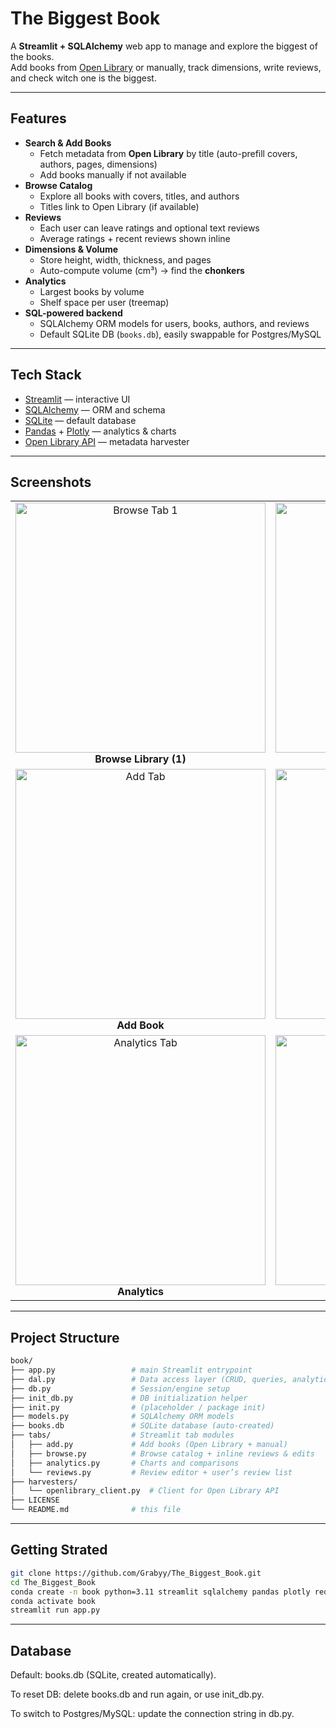 # The Biggest Book

A **Streamlit + SQLAlchemy** web app to manage and explore the biggest of the books.  
Add books from [Open Library](https://openlibrary.org/) or manually, track dimensions, write reviews, 
and check witch one is the biggest.

---

## Features

- **Search & Add Books**
  - Fetch metadata from **Open Library** by title (auto-prefill covers, authors, pages, dimensions)
  - Add books manually if not available
- **Browse Catalog**
  - Explore all books with covers, titles, and authors
  - Titles link to Open Library (if available)
- **Reviews**
  - Each user can leave ratings and optional text reviews
  - Average ratings + recent reviews shown inline
- **Dimensions & Volume**
  - Store height, width, thickness, and pages
  - Auto-compute volume (cm³) → find the **chonkers**
- **Analytics**
  - Largest books by volume
  - Shelf space per user (treemap)
- **SQL-powered backend**
  - SQLAlchemy ORM models for users, books, authors, and reviews
  - Default SQLite DB (`books.db`), easily swappable for Postgres/MySQL

---

## Tech Stack

- [Streamlit](https://streamlit.io/) — interactive UI
- [SQLAlchemy](https://www.sqlalchemy.org/) — ORM and schema
- [SQLite](https://sqlite.org) — default database
- [Pandas](https://pandas.pydata.org/) + [Plotly](https://plotly.com/python/) — analytics & charts
- [Open Library API](https://openlibrary.org/developers/api) — metadata harvester

---

## Screenshots

<table>
<tr>
<td align="center">
<img src="docs/screenshots/browse_1.png" alt="Browse Tab 1" width="400"/><br/>
<b>Browse Library (1)</b>
</td>
<td align="center">
<img src="docs/screenshots/browse_2.png" alt="Browse Tab 2" width="400"/><br/>
<b>Browse Library (2)</b>
</td>
</tr>
<tr>
<td align="center">
<img src="docs/screenshots/add.png" alt="Add Tab" width="400"/><br/>
<b>Add Book</b>
</td>
<td align="center">
<img src="docs/screenshots/reviews.png" alt="Reviews Tab" width="400"/><br/>
<b>My Reviews</b>
</td>
</tr>
<tr>
<td align="center">
<img src="docs/screenshots/analytics.png" alt="Analytics Tab" width="400"/><br/>
<b>Analytics</b>
</td>
<td align="center">
<img src="docs/screenshots/debug.png" alt="Debug Table" width="400"/><br/>
<b>Debug / Recently Added</b>
</td>
</tr>
</table>

---

## Project Structure

```bash
book/
├── app.py                 # main Streamlit entrypoint
├── dal.py                 # Data access layer (CRUD, queries, analytics SQL)
├── db.py                  # Session/engine setup
├── init_db.py             # DB initialization helper
├── init.py                # (placeholder / package init)
├── models.py              # SQLAlchemy ORM models
├── books.db               # SQLite database (auto-created)
├── tabs/                  # Streamlit tab modules
│   ├── add.py             # Add books (Open Library + manual)
│   ├── browse.py          # Browse catalog + inline reviews & edits
│   ├── analytics.py       # Charts and comparisons
│   └── reviews.py         # Review editor + user’s review list
├── harvesters/
│   └── openlibrary_client.py  # Client for Open Library API
├── LICENSE
└── README.md              # this file
```

---

## Getting Strated

```bash
git clone https://github.com/Grabyy/The_Biggest_Book.git
cd The_Biggest_Book
conda create -n book python=3.11 streamlit sqlalchemy pandas plotly requests
conda activate book
streamlit run app.py
```
---

## Database

Default: books.db (SQLite, created automatically).

To reset DB: delete books.db and run again, or use init_db.py.

To switch to Postgres/MySQL: update the connection string in db.py.
